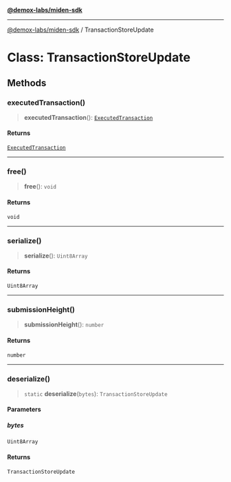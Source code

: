 [**@demox-labs/miden-sdk**](../README.md)

***

[@demox-labs/miden-sdk](../README.md) / TransactionStoreUpdate

# Class: TransactionStoreUpdate

## Methods

### executedTransaction()

> **executedTransaction**(): [`ExecutedTransaction`](ExecutedTransaction.md)

#### Returns

[`ExecutedTransaction`](ExecutedTransaction.md)

***

### free()

> **free**(): `void`

#### Returns

`void`

***

### serialize()

> **serialize**(): `Uint8Array`

#### Returns

`Uint8Array`

***

### submissionHeight()

> **submissionHeight**(): `number`

#### Returns

`number`

***

### deserialize()

> `static` **deserialize**(`bytes`): `TransactionStoreUpdate`

#### Parameters

##### bytes

`Uint8Array`

#### Returns

`TransactionStoreUpdate`
